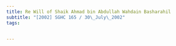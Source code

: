 ```yaml
---
title: Re Will of Shaik Ahmad bin Abdullah Wahdain Basharahil 
subtitle: "[2002] SGHC 165 / 30\_July\_2002"
tags:


---
```


